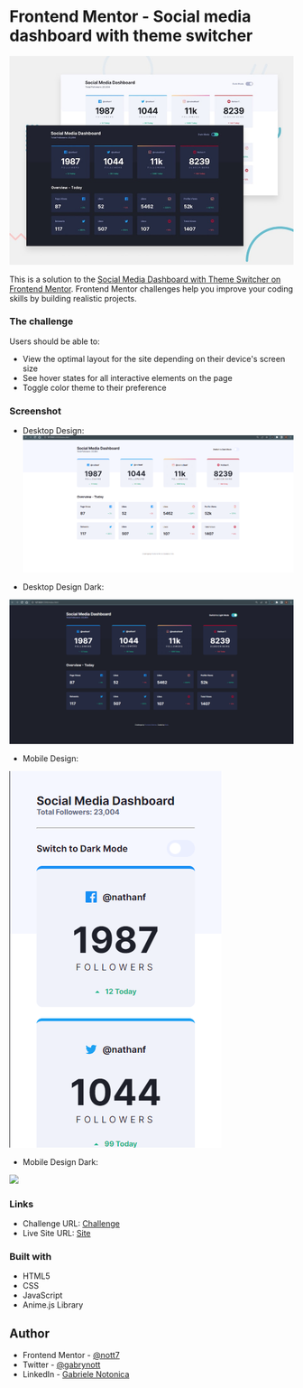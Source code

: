 # Frontend Mentor - Social media dashboard with theme switcher

![Design preview for the Social media dashboard with theme switcher coding challenge](./design/desktop-preview.jpg)

This is a solution to the [Social Media Dashboard with Theme Switcher on Frontend Mentor](https://www.frontendmentor.io/challenges/social-media-dashboard-with-theme-switcher-6oY8ozp_H). Frontend Mentor challenges help you improve your coding skills by building realistic projects. 


### The challenge

Users should be able to:

- View the optimal layout for the site depending on their device's screen size
- See hover states for all interactive elements on the page
- Toggle color theme to their preference

### Screenshot

- Desktop Design:
![](./screenshots/desktop-design.png)

- Desktop Design Dark:

![](./screenshots/desktop-design-dark.png)

- Mobile Design:

![](./screenshots/mobile-design.png)

- Mobile Design Dark:

![](./screenshots/mobile-menu-dark.png)







### Links

- Challenge URL: [Challenge](https://www.frontendmentor.io/challenges/social-media-dashboard-with-theme-switcher-6oY8ozp_H)
- Live Site URL: [Site](https://social-media-dashboard-nott7.netlify.app/)


### Built with

- HTML5 
- CSS
- JavaScript
- Anime.js Library

## Author
- Frontend Mentor - [@nott7](https://www.frontendmentor.io/profile/nott7)
- Twitter - [@gabrynott](https://www.twitter.com/gabrynott)
- LinkedIn - [Gabriele Notonica](https://www.linkedin.com/in/gabriele-notonica-a28080253/)

